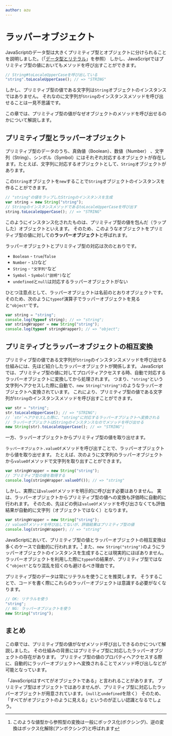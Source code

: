```yaml
---
author: azu
---
```



# ラッパーオブジェクト

JavaScriptのデータ型は大きくプリミティブ型とオブジェクトに分けられることを説明しました。（「[データ型とリテラル][]」を参照）
しかし、JavaScriptではプリミティブ型の値においてもメソッドを呼び出すことができます。

```js
// String#toLocaleUpperCaseを呼び出している
"string".toLocaleUpperCase(); // => "STRING"
```

しかし、プリミティブ型の値である文字列は`String`オブジェクトのインスタンスではありません。
それなのに文字列が`String`のインスタンスメソッドを呼び出せることは一見不思議です。

この章では、プリミティブ型の値がなぜオブジェクトのメソッドを呼び出せるのかについて解説します。

## プリミティブ型とラッパーオブジェクト

<!--　textlint-disable preset-ja-technical-writing/max-ten -->

プリミティブ型のデータのうち、真偽値（Boolean）、数値（Number） 、文字列（String）、シンボル（Symbol）にはそれぞれ対応するオブジェクトが存在します。たとえば、文字列に対応するオブジェクトとして、`String`オブジェクトがあります。

この`String`オブジェクトを`new`することで`String`オブジェクトのインスタンスを作ることができます。

<!-- textlint-enable -->

```js
// "string"の値をラップしたStringのインスタンスを生成
var string = new String("string");
// StringのインスタンスメソッドであるtoLocaleUpperCaseを呼び出す
string.toLocaleUpperCase(); // => "STRING"
```

このようにインスタンス化されたものは、プリミティブ型の値を包んだ（ラップした）オブジェクトといえます。
そのため、このようなオブジェクトをプリミティブ型の値に対しての**ラッパーオブジェクト**と呼ばれます。

ラッパーオブジェクトとプリミティブ型の対応は次のとおりです。

- `Boolean` - `true`/`false`
- `Number` - `1`/`2`など
- `String` - `"文字列"`など
- `Symbol` - `Symbol("説明")`など
- `undefined`と`null`は対応するラッパーオブジェクトがない

ひとつ注意点として、ラッパーオブジェクトは名前のとおりオブジェクトです。
そのため、次のように`typeof`演算子でラッパーオブジェクトを見ると`"object"`です。

```js
var string = "string";
console.log(typeof string); // => "string";
var stringWrapper = new String("string");
console.log(typeof stringWrapper); // => "object";
```

## プリミティブとラッパーオブジェクトの相互変換

プリミティブ型の値である文字列が`String`のインスタンスメソッドを呼び出せる仕組みには、先ほど紹介したラッパーオブジェクトが関係します。
JavaScriptでは、プリミティブ型の値に対してプロパティアクセスする時、自動で対応するラッパーオブジェクトに変換してから処理されます。
つまり、`"string"`という文字列へアクセスした際に自動で、`new String("string")`のようなラッパーオブジェクトへ変換されています。
これにより、プリミティブ型の値である文字列が`String`のインスタンスメソッドを呼び出すことができます。

```js
var str = "string";
str.toLocaleUpperCase(); // => "STRING";
// `str`へアクセスした際に、"string"に対応するラッパーオブジェクトへ変換される
// ラッパーオブジェクトはStringのインスタンスなのでメソッドを呼び出せる
new String(str).toLocaleUpperCase(); // => "STRING";
```

一方、ラッパーオブジェクトからプリミティブ型の値を取り出せます。

`ラッパーオブジェクト.valueOf`メソッドを呼び出すことで、ラッパーオブジェクトから値を取り出せます。
たとえば、次のように文字列のラッパーオブジェクトから`valueOf`メソッドで文字列を取り出すことができます。

```js
var stringWrapper = new String("string");
// プリミティブ型の値を取得する
console.log(stringWrapper.valueOf()); // => "string"
```

しかし、実際には`valueOf`メソッドを明示的に呼び出す必要はありません。
実は、ラッパーオブジェクトからプリミティブ型の値への変換も評価時に自動的に行われます。
そのため、先ほどの例は`valueOf`メソッドを呼び出さなくても評価結果が自動的に文字列（オブジェクトではなく）となります。

```js
var stringWrapper = new String("string");
// valueOfメソッドを呼び出してないが、評価結果はプリミティブ型の値
console.log(stringWrapper); // => "string"
```

JavaScriptにおいて、プリミティブ型の値とラッパーオブジェクトの相互変換は多くのケースで自動的に行われます。[^1]
また、`new String("string")`のようにラッパーオブジェクトのインスタンスを生成することは現実的にほぼありません。
ラッパーオブジェクトを利用した際に`typeof`の結果が、プリミティブ型ではなく`"object"`となり混乱を招くのも避けるべき理由です。

プリミティブ型のデータは常にリテラルを使うことを推奨します。
そうすることで、コードを書く際にこれらのラッパーオブジェクトは意識する必要がなくなります。

```js
// OK: リテラルを使う
"string";
// NG: ラッパーオブジェクトを使う
new String("string");
```

## まとめ

この章では、プリミティブ型の値がなぜメソッド呼び出しできるのかについて解説しました。
その仕組みの背景にはプリミティブ型に対応したラッパーオブジェクトの存在があります。
プリミティブ型の値のプロパティへアクセスする際に、自動的にラッパーオブジェクトへ変換されることでメソッド呼び出しなどが可能となっています。

「JavaScriptはすべてがオブジェクトである」と言われることがあります。
プリミティブ型はオブジェクトではありませんが、プリミティブ型に対応したラッパーオブジェクトが用意されています。（`null`と`undefined`を除く）
そのため、「すべてがオブジェクトのように見える」というのが正しい認識となるでしょう。


[データ型とリテラル]: ../data-type/README.md  "データ型とリテラル"
[^1]: このような値型から参照型の変換は一般にボックス化(ボクシング)、逆の変換はボックス化解除(アンボクシング)と呼ばれます
